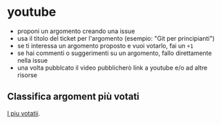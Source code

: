 # youtube

- proponi un argomento creando una issue
- usa il titolo del ticket per l'argomento (esempio: "Git per principianti")
- se ti interessa un argomento proposto e vuoi votarlo, fai un `+1`
- se hai commenti o suggerimenti su un argomento, fallo direttamente nella issue
- una volta pubblcato il video pubblicherò link a youtube e/o ad altre risorse

## Classifica argoment più votati

[I piu votatii][2].

[2]: https://github.com/sensoraro/youtube/issues?q=is%3Aissue+is%3Aopen+sort%3Areactions-%2B1-desc
